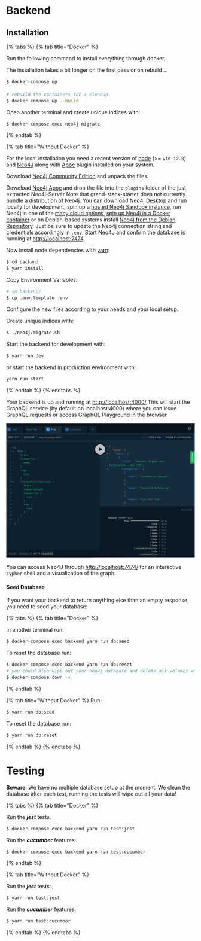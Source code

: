 # Backend

## Installation
{% tabs %}
{% tab title="Docker" %}

Run the following command to install everything through docker.

The installation takes a bit longer on the first pass or on rebuild ...

```bash
$ docker-compose up

# rebuild the containers for a cleanup
$ docker-compose up --build
```
Open another terminal and create unique indices with:

```bash
$ docker-compose exec neo4j migrate
```

{% endtab %}

{% tab title="Without Docker" %}

For the local installation you need a recent version of [node](https://nodejs.org/en/)
(&gt;= `v10.12.0`) and [Neo4J](https://neo4j.com/) along with
[Apoc](https://github.com/neo4j-contrib/neo4j-apoc-procedures) plugin installed
on your system.

Download [Neo4j Community Edition](https://neo4j.com/download-center/#releases) and unpack the files.

Download [Neo4j Apoc](https://github.com/neo4j-contrib/neo4j-apoc-procedures/releases) and drop the file into the `plugins` folder of the just extracted Neo4j-Server
Note that grand-stack-starter does not currently bundle a distribution of Neo4j. You can download [Neo4j Desktop](https://neo4j.com/download/) and run locally for development, spin up a [hosted Neo4j Sandbox instance](https://neo4j.com/download/), run Neo4j in one of the [many cloud options](https://neo4j.com/developer/guide-cloud-deployment/), [spin up Neo4j in a Docker container](https://neo4j.com/developer/docker/) or on Debian-based systems install [Neo4j from the Debian Repository](http://debian.neo4j.org/). Just be sure to update the Neo4j connection string and credentials accordingly in `.env`.
Start Neo4J and confirm the database is running at [http://localhost:7474](http://localhost:7474).

Now install node dependencies with [yarn](https://yarnpkg.com/en/):
```bash
$ cd backend
$ yarn install
```

Copy Environment Variables:
```bash
# in backend/
$ cp .env.template .env
```

Configure the new files according to your needs and your local setup.

Create unique indices with:

```bash
$ ./neo4j/migrate.sh
```

Start the backend for development with:
```bash
$ yarn run dev
```

or start the backend in production environment with:
```bash
yarn run start
```

{% endtab %}
{% endtabs %}

Your backend is up and running at [http://localhost:4000/](http://localhost:4000/)
This will start the GraphQL service \(by default on localhost:4000\) where you can issue GraphQL requests or access GraphQL Playground in the browser. 

![GraphQL Playground](../.gitbook/assets/graphql-playground.png)

You can access Neo4J through [http://localhost:7474/](http://localhost:7474/)
for an interactive `cypher` shell and a visualization of the graph.


#### Seed Database

If you want your backend to return anything else than an empty response, you
need to seed your database:

{% tabs %}
{% tab title="Docker" %}

In another terminal run:
```bash
$ docker-compose exec backend yarn run db:seed
```

To reset the database run:
```bash
$ docker-compose exec backend yarn run db:reset
# you could also wipe out your neo4j database and delete all volumes with:
$ docker-compose down -v
```
{% endtab %}

{% tab title="Without Docker" %}
Run:
```bash
$ yarn run db:seed
```

To reset the database run:
```bash
$ yarn run db:reset
```
{% endtab %}
{% endtabs %}


# Testing

**Beware**: We have no multiple database setup at the moment. We clean the database after each test, running the tests will wipe out all your data!


{% tabs %}
{% tab title="Docker" %}

Run the _**jest**_ tests:

```bash
$ docker-compose exec backend yarn run test:jest
```

Run the _**cucumber**_ features:

```bash
$ docker-compose exec backend yarn run test:cucumber
```

{% endtab %}

{% tab title="Without Docker" %}

Run the _**jest**_ tests:

```bash
$ yarn run test:jest
```

Run the _**cucumber**_ features:

```bash
$ yarn run test:cucumber
```

{% endtab %}
{% endtabs %}
